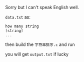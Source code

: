 Sorry but I can't speak English well.

`data.txt` as:
```
how many string
[string]
...
```

then build the `字符串排序.c` and run

you will get `output.txt` if lucky
